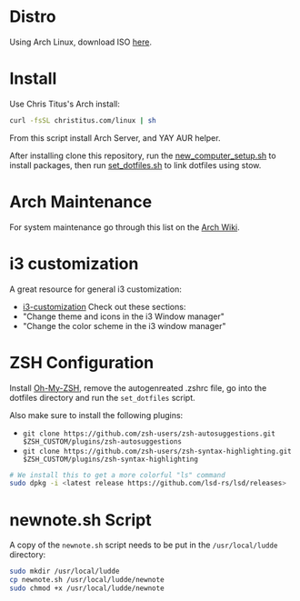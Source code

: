 # Distro
Using Arch Linux, download ISO [here](https://archlinux.org/download/).
# Install
Use Chris Titus's Arch install:
```bash
curl -fsSL christitus.com/linux | sh
```
From this script install Arch Server, and YAY AUR helper.

After installing clone this repository, run the [new_computer_setup.sh](https://github.com/luddekn/dotfiles/blob/main/new_computer_setup.sh) to install packages, then run [set_dotfiles.sh](https://github.com/luddekn/dotfiles/blob/main/set_dotfiles.sh) to link dotfiles using stow.
# Arch Maintenance
For system maintenance go through this list on the [Arch Wiki](https://wiki.archlinux.org/title/System_maintenance).
# i3 customization
A great resource for general i3 customization:
- [i3-customization](https://itsfoss.com/i3-customization/#change-the-color-scheme-in-the-i3-window-manager)
Check out these sections:
- "Change theme and icons in the i3 Window manager"
- "Change the color scheme in the i3 window manager"
# ZSH Configuration
Install [Oh-My-ZSH](https://ohmyz.sh/#install), remove the autogenreated .zshrc file, go into the dotfiles directory and run the `set_dotfiles` script.

Also make sure to install the following plugins:
- `git clone https://github.com/zsh-users/zsh-autosuggestions.git $ZSH_CUSTOM/plugins/zsh-autosuggestions`
- `git clone https://github.com/zsh-users/zsh-syntax-highlighting.git $ZSH_CUSTOM/plugins/zsh-syntax-highlighting`
```bash
# We install this to get a more colorful "ls" command
sudo dpkg -i <latest release https://github.com/lsd-rs/lsd/releases>
```

# newnote.sh Script
A copy of the `newnote.sh` script needs to be put in the `/usr/local/ludde` directory:
```bash
sudo mkdir /usr/local/ludde
cp newnote.sh /usr/local/ludde/newnote
sudo chmod +x /usr/local/ludde/newnote
```

